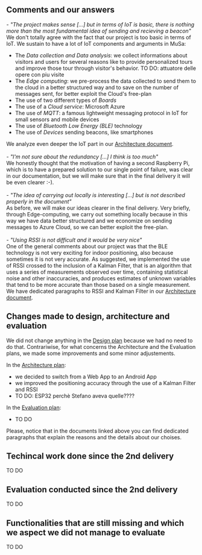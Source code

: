 ## Comments and our answers

*- "The project makes sense [...] but in terms of IoT is basic, there is nothing more than the most fundamental idea of sending and recieving a beacon"* <br>
We don't totally agree with the fact that our project is too basic in terms of IoT. We sustain to have a lot of IoT components and arguments in MuSa:
- The *Data collection and Data analysis*: we collect informations about visitors and users for several reasons like to provide personalized tours and improve those tour through visitor's behavior. TO DO: attuatore delle opere con piu visite
- The *Edge computing*: we pre-process the data collected to send them to the cloud in a better structured way and to save on the number of messages sent, for better exploit the Cloud's free-plan
- The use of two different types of *Boards*
- The use of a *Cloud service*: Microsoft Azure
- The use of *MQTT*: a famous lightweight messaging protocol in IoT for small sensors and mobile devices
- The use of *Bluetooth Low Energy (BLE)* technology
- The use of *Devices* sending beacons, like smartphones

We analyze even deeper the IoT part in our [Architecture document](docs/Architecture.md).
<br>
<br>
*- "I'm not sure about the redundancy [...] I think is too much"* <br>
We honestly thought that the motivation of having a second Raspberry Pi, which is to have a prepared solution to our single point of failure, was clear in our documentation, but we will make sure that in the final delivery it will be even clearer :-).
<br>
<br>
*- "The idea of carrying out locally is interesting [...] but is not described properly in the document"* <br>As before, we will make our ideas clearer in the final delivery. Very briefly, through Edge-computing, we carry out something locally because in this way we have data better structured and we economize on sending messages to Azure Cloud, so we can better exploit the free-plan. 
<br>
<br>
*- "Using RSSI is not difficult and it would be very nice"*<br>
One of the general comments about our project was that the BLE technology is not very exciting for indoor positioning, also because sometimes it is not very accurate. As suggested, we implemented the use of RSSI crossed to the inclusion of a Kalman Filter, that is an algorithm that uses a series of measurements observed over time, containing statistical noise and other inaccuracies, and produces estimates of unknown variables that tend to be more accurate than those based on a single measurement. We have dedicated paragraphs to RSSI and Kalman Filter in our [Architecture document](docs/Architecture.md).
<br>

## Changes made to design, architecture and evaluation
We did not change anything in the [Design plan](docs/Design.md) because we had no need to do that. Contrariwise, for what concerns the Architecture and the Evaluation plans, we made some improvements and some minor adjustements.

In the [Architecture plan](docs/Architecture.md):
- we decided to switch from a Web App to an Android App
- we improved the positioning accuracy through the use of a Kalman Filter and RSSI
- TO DO: ESP32 perchè Stefano aveva quelle????

In the [Evaluation plan](docs/Evaluation.md):
- TO DO

Please, notice that in the documents linked above you can find dedicated paragraphs that explain the reasons and the details about our choises.

## Techincal work done since the 2nd delivery
TO DO

## Evaluation conducted since the 2nd delivery 
TO DO

## Functionalities that are still missing and which we aspect we did not manage to evaluate
TO DO